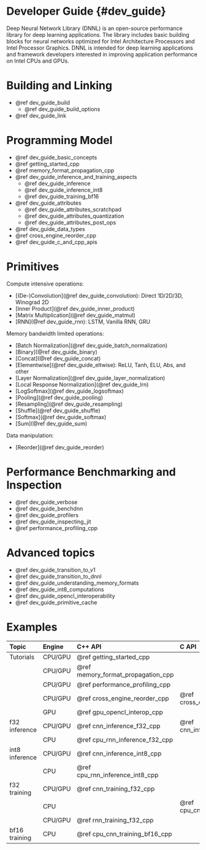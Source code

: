 Developer Guide {#dev_guide}
============================

Deep Neural Network Library (DNNL) is an
open-source performance library for deep learning applications. The library
includes basic building blocks for neural networks optimized
for Intel Architecture Processors and Intel Processor Graphics.
DNNL is intended for deep learning applications and framework
developers interested in improving application performance
on Intel CPUs and GPUs.

# Building and Linking

 * @ref dev_guide_build
    * @ref dev_guide_build_options
 * @ref dev_guide_link

# Programming Model

 * @ref dev_guide_basic_concepts
 * @ref getting_started_cpp
 * @ref memory_format_propagation_cpp
 * @ref dev_guide_inference_and_training_aspects
   * @ref dev_guide_inference
   * @ref dev_guide_inference_int8
   * @ref dev_guide_training_bf16
 * @ref dev_guide_attributes
   * @ref dev_guide_attributes_scratchpad
   * @ref dev_guide_attributes_quantization
   * @ref dev_guide_attributes_post_ops
 * @ref dev_guide_data_types
 * @ref cross_engine_reorder_cpp
 * @ref dev_guide_c_and_cpp_apis

# Primitives

Compute intensive operations:
 * [(De-)Convolution](@ref dev_guide_convolution): Direct 1D/2D/3D, Winograd 2D
 * [Inner Product](@ref dev_guide_inner_product)
 * [Matrix Multiplication](@ref dev_guide_matmul)
 * [RNN](@ref dev_guide_rnn): LSTM, Vanilla RNN, GRU

Memory bandwidth limited operations:
 * [Batch Normalization](@ref dev_guide_batch_normalization)
 * [Binary](@ref dev_guide_binary)
 * [Concat](@ref dev_guide_concat)
 * [Elementwise](@ref dev_guide_eltwise): ReLU, Tanh, ELU, Abs, and other
 * [Layer Normalization](@ref dev_guide_layer_normalization)
 * [Local Response Normalization](@ref dev_guide_lrn)
 * [LogSoftmax](@ref dev_guide_logsoftmax)
 * [Pooling](@ref dev_guide_pooling)
 * [Resampling](@ref dev_guide_resampling)
 * [Shuffle](@ref dev_guide_shuffle)
 * [Softmax](@ref dev_guide_softmax)
 * [Sum](@ref dev_guide_sum)

Data manipulation:
 * [Reorder](@ref dev_guide_reorder)

# Performance Benchmarking and Inspection

 * @ref dev_guide_verbose
 * @ref dev_guide_benchdnn
 * @ref dev_guide_profilers
 * @ref dev_guide_inspecting_jit
 * @ref performance_profiling_cpp

# Advanced topics

 * @ref dev_guide_transition_to_v1
 * @ref dev_guide_transition_to_dnnl
 * @ref dev_guide_understanding_memory_formats
 * @ref dev_guide_int8_computations
 * @ref dev_guide_opencl_interoperability
 * @ref dev_guide_primitive_cache

# Examples

| Topic          | Engine   | C++ API                                | C API                        |
| :----          | :---     | :----                                  | :---                         |
| Tutorials      | CPU/GPU  | @ref getting_started_cpp               |                              |
|                | CPU/GPU  | @ref memory_format_propagation_cpp     |                              |
|                | CPU/GPU  | @ref performance_profiling_cpp         |                              |
|                | CPU/GPU  | @ref cross_engine_reorder_cpp          | @ref cross_engine_reorder_c  |
|                | GPU      | @ref gpu_opencl_interop_cpp            |                              |
| f32 inference  | CPU/GPU  | @ref cnn_inference_f32_cpp             | @ref cnn_inference_f32_c     |
|                | CPU      | @ref cpu_rnn_inference_f32_cpp         |                              |
| int8 inference | CPU/GPU  | @ref cnn_inference_int8_cpp            |                              |
|                | CPU      | @ref cpu_rnn_inference_int8_cpp        |                              |
| f32 training   | CPU/GPU  | @ref cnn_training_f32_cpp              |                              |
|                | CPU      |                                        | @ref cpu_cnn_training_f32_c  |
|                | CPU/GPU  | @ref rnn_training_f32_cpp              |                              |
| bf16 training  | CPU      | @ref cpu_cnn_training_bf16_cpp         |                              |
